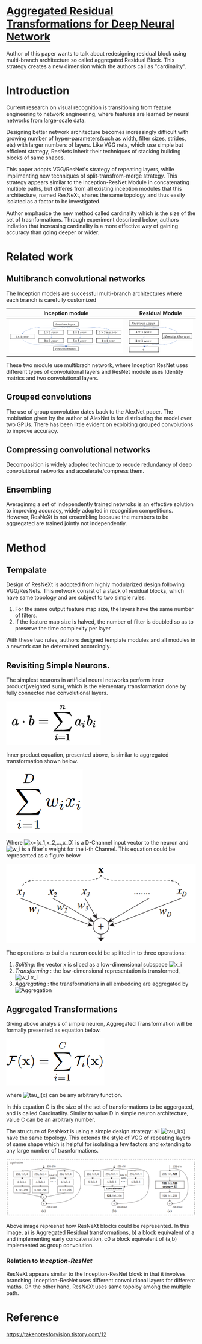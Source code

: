 # [Aggregated Residual Transformations for Deep Neural Network](https://arxiv.org/pdf/1611.05431.pdf)

Author of this paper wants to talk about redesigning residual block using multi-branch architecture so called aggregated Residual Block. This strategy creates a new dimension which the authors call as "cardinality".

# Introduction

Current research on visual recognition is transitioning from feature engineering to network engineering, where features are learned by neural networks from large-scale data.

Designing better network architecture becomes increasingly difficult with growing number of hyper-parameters(such as width, filter sizes, strides, ets) with larger numbers of layers. Like VGG nets, which use simple but efficient strategy, ResNets inherit their techniques of stacking building blocks of same shapes.

This paper adopts VGG/ResNet's strategy of repeating layers, while implimenting new techniques of split-transfrom-merge strategy. This strategy appears similar to the Inception-ResNet Module in concatenating multiple paths, but differes from all existing inception modules that this architecture, named ResNeXt, shares the same topology and thus easily isolated as a factor to be investigated.

Author emphasice the new method called cardinality which is the size of the set of trasnformations. Through experiment described below, authors indiation that increasing cardinality is a more effective way of gaining accuracy than going deeper or wider.

# Related work
## Multibranch convolutional networks

The Inception models are successful multi-branch architectures where each branch is carefully customized

Inception module | Residual Module
-----------------|-----------------
![Inception Module](.\InceptionModuleWithDimensionReductions.png) | ![Residual Module](.\ResidualBlock.png)

These two module use multibrach network, where Inception ResNet uses different types of convoluitonal layers and ResNet module uses Identity matrics and two convolutional layers.

## Grouped convolutions

The use of group convolution dates back to the AlexNet paper. The mobitation given by the author of AlexNet is for distributing the model over two GPUs. There has been little evident on exploiting grouped convolutions to improve accuracy.

## Compressing convolutional networks

Decomposition is widely adopted techinque to recude redundancy of deep convolutional networks and accelerate/compress them. 

## Ensembling

Averaginmg a set of independently trained netwroks is an effective solution to improving accuracy, widely adopted in recognition competitions. However, ResNeXt is not ensembling because the members to be aggregated are trained jointly not independently.

# Method
## Tempalate

Design of ResNeXt is adopted from highly modularized design following VGG/ResNets. This network consist of a stack of residual blocks, which have same topology and are subject to two simple rules.

 1. For the same output feature map size, the layers have the same number of filters.
 2. If the feature map size is halved, the number of filter is doubled so as to preserve the time complexity per layer

With these two rules, authors designed template modules and all modules in a newtork can be determined accordingly.

## Revisiting Simple Neurons.

The simplest neurons in artificial neural networks perform inner product(weighted sum), which is the elementary transformation done by fully connected nad convolutional layers.

![Inner Product](.\InnerProduct.png)

Inner product equation, presented above, is similar to aggregated transformation shown below.

![Aggregated Transformation](.\AggregatedTrasnformation.png)

Where ![x=[x_1,x_2,...,x_D]](https://latex.codecogs.com/svg.image?x=[x_1,x_2,...,x_D]) is a D-Channel input vector to the neuron and ![w_i](https://latex.codecogs.com/svg.image?w_i) is a filter's weight for the i-th Channel. This equation could be represented as a figure below

![neuron](.\neuron.png)

The operations to build a neuron could be splitted in to three operations:

1. *Spliting*: the vector x is sliced as a low-dimensional subspace ![x_i](https://latex.codecogs.com/svg.image?x_i)
2. *Transforming* : the low-dimensional representation is transformed, ![w_i x_i](https://latex.codecogs.com/svg.image?w_ix_i)
3. *Aggregating* : the transformations in all embedding are aggregated by ![Aggregation](https://latex.codecogs.com/svg.image?\inline\sum_{i=1}^{D})

## Aggregated Transformations

Giving above analysis of simple neuron, Aggregated Transformation will be formally presented as equation below.

![Formal aggregated transformation equation](.\formalAggregatedTransformEquation.png)

where ![tau_i(x)](https://latex.codecogs.com/svg.image?T_i(x)) can be any arbitrary function.

In this equation C is the size of the set of transformations to be aggergated, and is called Cardinatlity. Similar to value D in simple neuron architecture, value C can be an arbitrary number.

The structure of ResNext is using a simple design strategy: all ![tau_i(x)](https://latex.codecogs.com/svg.image?T_i(x)) have the same topology. This extends the style of VGG of repeating layers of same shape which is helpful for isolating a few factors and extending to any large number of trasnformations.

![Structure of ResNext Block](.\StructureOfResNextBlock.png)

Above image represnet how ResNeXt blocks could be represented. In this image, a) is Aggregated Residual transformations, b) a block equivalent of a and implementing early concatenation, c0 a block equivalent of (a,b) implemented as group convolution.

### Relation to ***Inception-ResNet***

ResNeXt appears similar to the Inception-ResNet blovk in that it involves branching. Inception-ResNet uses different convolutional layers for different maths. On the other hand, ResNeXt uses same topoloy among the multiple path.

# Reference

https://takenotesforvision.tistory.com/12
